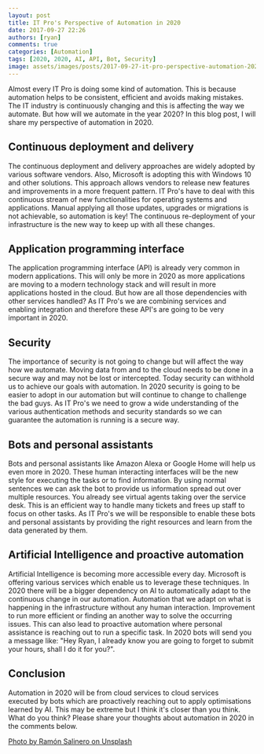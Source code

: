 ```yaml
---
layout: post
title: IT Pro's Perspective of Automation in 2020
date: 2017-09-27 22:26
authors: [ryan]
comments: true
categories: [Automation]
tags: [2020, 2020, AI, API, Bot, Security]
image: assets/images/posts/2017-09-27-it-pro-perspective-automation-2020/it-pros-perspective-of-automation-in-2020-feature-image.png
---
```

Almost every IT Pro is doing some kind of automation. This is because automation helps to be consistent, efficient and avoids making mistakes. The IT industry is continuously changing and this is affecting the way we automate. But how will we automate in the year 2020? In this blog post, I will share my perspective of automation in 2020.

<!--more-->
<h2>Continuous deployment and delivery</h2>
The continuous deployment and delivery approaches are widely adopted by various software vendors. Also, Microsoft is adopting this with Windows 10 and other solutions. This approach allows vendors to release new features and improvements in a more frequent pattern. IT Pro's have to deal with this continuous stream of new functionalities for operating systems and applications. Manual applying all those updates, upgrades or migrations is not achievable, so automation is key! The continuous re-deployment of your infrastructure is the new way to keep up with all these changes.
<h2>Application programming interface</h2>
The application programming interface (API) is already very common in modern applications. This will only be more in 2020 as more applications are moving to a modern technology stack and will result in more applications hosted in the cloud. But how are all those dependencies with other services handled? As IT Pro's we are combining services and enabling integration and therefore these API's are going to be very important in 2020.
<h2>Security</h2>
The importance of security is not going to change but will affect the way how we automate. Moving data from and to the cloud needs to be done in a secure way and may not be lost or intercepted. Today security can withhold us to achieve our goals with automation. In 2020 security is going to be easier to adopt in our automation but will continue to change to challenge the bad guys. As IT Pro's we need to grow a wide understanding of the various authentication methods and security standards so we can guarantee the automation is running is a secure way.
<h2>Bots and personal assistants</h2>
Bots and personal assistants like Amazon Alexa or Google Home will help us even more in 2020. These human interacting interfaces will be the new style for executing the tasks or to find information. By using normal sentences we can ask the bot to provide us information spread out over multiple resources. You already see virtual agents taking over the service desk. This is an efficient way to handle many tickets and frees up staff to focus on other tasks. As IT Pro's we will be responsible to enable these bots and personal assistants by providing the right resources and learn from the data generated by them.
<h2>Artificial Intelligence and proactive automation</h2>
Artificial Intelligence is becoming more accessible every day. Microsoft is offering various services which enable us to leverage these techniques. In 2020 there will be a bigger dependency on AI to automatically adapt to the continuous change in our automation. Automation that we adapt on what is happening in the infrastructure without any human interaction. Improvement to run more efficient or finding an another way to solve the occurring issues. This can also lead to proactive automation where personal assistance is reaching out to run a specific task. In 2020 bots will send you a message like: "Hey Ryan, I already know you are going to forget to submit your hours, shall I do it for you?".
<h2>Conclusion</h2>
Automation in 2020 will be from cloud services to cloud services executed by bots which are proactively reaching out to apply optimisations learned by AI. This may be extreme but I think it's closer than you think. What do you think? Please share your thoughts about automation in 2020 in the comments below.

<span style="text-decoration: underline;">Photo by <a href="https://unsplash.com/photos/vEE00Hx5d0Q?utm_source=unsplash&amp;utm_medium=referral&amp;utm_content=creditCopyText">Ramón Salinero</a> on <a href="https://unsplash.com/?utm_source=unsplash&amp;utm_medium=referral&amp;utm_content=creditCopyText">Unsplash</a></span>
